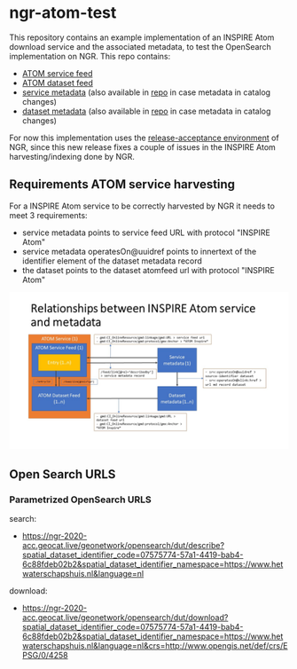 # ngr-atom-test

This repository contains an example implementation of an INSPIRE Atom download service and the associated metadata, to test the OpenSearch implementation on NGR. This repo contains:

- [ATOM service feed](https://pdok.github.io/ngr-atom-test/index.xml)
- [ATOM dataset feed](https://pdok.github.io/ngr-atom-test/hydrografie.xml)
- [service metadata](https://ngr-2020-acc.geocat.live/geonetwork/srv/dut/csw?service=CSW&version=2.0.2&request=GetRecordById&outputschema=http://www.isotc211.org/2005/gmd&elementsetname=full&id=15c3c30f-0db2-4b3b-80f6-b990c8fc8225) (also available in [repo](metadata/15c3c30f-0db2-4b3b-80f6-b990c8fc8225.xml) in case metadata in catalog changes)
- [dataset metadata](https://ngr-2020-acc.geocat.live/geonetwork/srv/dut/csw?service=CSW&version=2.0.2&request=GetRecordById&outputschema=http://www.isotc211.org/2005/gmd&elementsetname=full&id=07575774-57a1-4419-bab4-6c88fdeb02b2) (also available in [repo](metadata/07575774-57a1-4419-bab4-6c88fdeb02b2.xml) in case metadata in catalog changes)

For now this implementation uses the [release-acceptance environment](https://ngr-2020-acc.geocat.live/geonetwork) of NGR, since this new release fixes a couple of issues in the INSPIRE Atom harvesting/indexing done by NGR.

## Requirements ATOM service harvesting 

For a INSPIRE Atom service to be correctly harvested by NGR it needs to meet 3 requirements:

- service metadata points to service feed URL with protocol "INSPIRE Atom"
- service metadata operatesOn@uuidref points to innertext of the identifier element of the dataset metadata record
- the dataset points to the dataset atomfeed url with protocol "INSPIRE Atom"

![relationships between ATOM service and metadata](images/relationships.JPG)


## Open Search URLS

### Parametrized OpenSearch URLS

search: 
- https://ngr-2020-acc.geocat.live/geonetwork/opensearch/dut/describe?spatial_dataset_identifier_code=07575774-57a1-4419-bab4-6c88fdeb02b2&spatial_dataset_identifier_namespace=https://www.hetwaterschapshuis.nl&language=nl

download:
- https://ngr-2020-acc.geocat.live/geonetwork/opensearch/dut/download?spatial_dataset_identifier_code=07575774-57a1-4419-bab4-6c88fdeb02b2&spatial_dataset_identifier_namespace=https://www.hetwaterschapshuis.nl&language=nl&crs=http://www.opengis.net/def/crs/EPSG/0/4258
